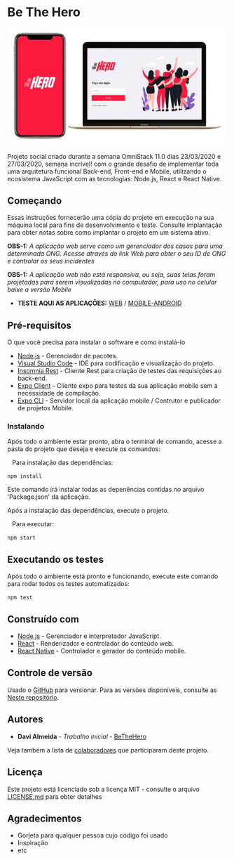 # Be The Hero

![](https://github.com/davijalmeida83/BeTheHero/blob/master/bethehero.jpg)

Projeto social criado durante a semana OmniStack 11.0 dias 23/03/2020 e 27/03/2020, semana incrível! com o grande desafio de implementar toda uma arquitetura funcional Back-end, Front-end e Mobile, utilizando o ecosistema JavaScript com as tecnologias: Node.js, React e React Native.

## Começando

Essas instruções fornecerão uma cópia do projeto em execução na sua máquina local para fins de desenvolvimento e teste. Consulte implantação para obter notas sobre como implantar o projeto em um sistema ativo.

**OBS-1:**  _A aplicação web serve como um gerenciador dos casos para uma determinada ONG. Acesse através do link Web para obter o seu ID de ONG e controlar os seus incidentes_

**OBS-1:**  _A aplicação web não está responsiva, ou seja, suas telas foram projetadas para serem visualizadas no computador, para uso no celular baixe a versão Mobile_



* **TESTE AQUI AS APLICAÇÕES:**  [WEB](http://betheherofrontend.netlify.com/) / [MOBILE-ANDROID](https://exp-shell-app-assets.s3.us-west-1.amazonaws.com/android/%40davij_almeida/bethehero-b8bb1b770d6b4f919926e3165b8c7fbc-signed.apk)



## Pré-requisitos

O que você precisa para instalar o software e como instalá-lo

* [Node.js](https://nodejs.org/en/) - Gerenciador de pacotes.
* [Visual Studio Code](https://code.visualstudio.com/) - IDE para codificação e visualização do projeto.
* [Insomnia Rest](https://insomnia.rest/) - Cliente Rest para criação de testes das requisições ao back-end.
* [Expo Client](https://expo.io/tools#client) - Cliente expo para testes da sua aplicação mobile sem a necessidade de compilação.
* [Expo CLI](https://expo.io/tools#cli) - Servidor local da aplicação mobile / Contrutor e publicador de projetos Mobile.
 
### Instalando

Após todo o ambiente estar pronto, abra o terminal de comando, acesse a pasta do projeto que deseja e execute os comandos:

`` ``
Para instalação das dependências:
`` ``
```
npm install
```
Este comando irá instalar todas as depenências contidas no arquivo 'Package.json' da aplicação.

Após a instalação das dependências, execute o projeto.

`` ``
Para executar:
`` ``
```
npm start
```

## Executando os testes

Após todo o ambiente está pronto e funcionando, execute este comando para rodar todos os testes automatizados:

```
npm test
```

## Construído com

* [Node.js](https://nodejs.org/en/) - Gerenciador e interpretador JavaScript.
* [React](https://pt-br.reactjs.org/) - Renderizador e controlador do conteúdo web.
* [React Native](https://reactnative.dev/) - Controlador e gerador do conteúdo mobile.


## Controle de versão

Usado o  [GitHub](https://github.com/) para versionar. Para as versões disponíveis, consulte as [Neste repositório](https://github.com/davijalmeida83/BeTheHero).

## Autores

* **Davi Almeida** - *Trabalho inicial* - [BeTheHero](https://github.com/davijalmeida83/BeTheHero)

Veja também a lista de [colaboradores](https://github.com/davijalmeida83/bethehero/contributors) que participaram deste projeto.

## Licença

Este projeto está licenciado sob a licença MIT - consulte o arquivo [LICENSE.md](https://raw.githubusercontent.com/davijalmeida83/BeTheHero/master/LICENSE) para obter detalhes

## Agradecimentos

* Gorjeta para qualquer pessoa cujo código foi usado
* Inspiração
* etc

